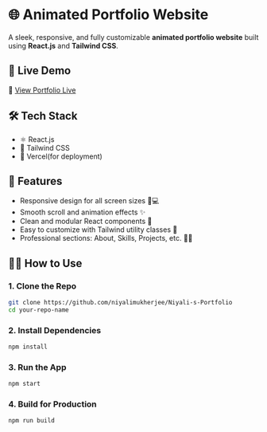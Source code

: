# 🌐 Animated Portfolio Website

A sleek, responsive, and fully customizable **animated portfolio website** built using **React.js** and **Tailwind CSS**.


## 🚀 Live Demo

🔗 [View Portfolio Live](https://niyali-s-portfolio.vercel.app/)


## 🛠️ Tech Stack

- ⚛️ React.js
- 🎨 Tailwind CSS
- 💾 Vercel(for deployment)

## 📁 Features

- Responsive design for all screen sizes 📱💻
- Smooth scroll and animation effects ✨
- Clean and modular React components 🧩
- Easy to customize with Tailwind utility classes 🎯
- Professional sections: About, Skills, Projects, etc. 👨‍💻


## 🧑‍💻 How to Use

### 1. Clone the Repo

```bash
git clone https://github.com/niyalimukherjee/Niyali-s-Portfolio
cd your-repo-name
````

### 2. Install Dependencies

```bash
npm install
```

### 3. Run the App

```bash
npm start
```

### 4. Build for Production

```bash
npm run build
```
